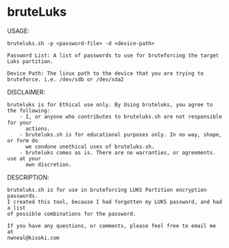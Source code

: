 # bruteLuks

USAGE:

    bruteluks.sh -p <password-file> -d <device-path>
    
    Password List: A list of passwords to use for bruteforcing the target Luks partition.
    
    Device Path: The linux path to the device that you are trying to bruteforce. i.e. /dev/sdb or /dev/sda2
    
DISCLAIMER:

    bruteluks is for Ethical use only. By Using bruteluks, you agree to the following:
        - I, or anyone who contributes to bruteluks.sh are not responsible for your
          actions.
        - bruteluks.sh is for educational purposes only. In no way, shape, or form do 
          we condone unethical uses of bruteluks.sh.
        - bruteluks comes as is. There are no warranties, or agreements. use at your
          own discretion.
    
DESCRIPTION:

    bruteluks.sh is for use in bruteforcing LUKS Partition encryption passwords.
    I created this tool, because I had forgotten my LUKS password, and had a list
    of possible combinations for the password.
    
    If you have any questions, or comments, please feel free to email me at 
    nwneal@kisoki.com
